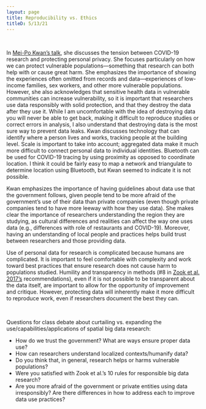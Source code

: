 ```yaml
---
layout: page
title: Reproducibility vs. Ethics
titleD: 5/13/21
---  
```


&nbsp;  

In [Mei-Po Kwan’s talk](https://www.youtube.com/watch?v=hDpa3c5ljsA), she discusses the tension between COVID-19 research and protecting personal privacy. She focuses particularly on how we can protect vulnerable populations—something that research can both help with or cause great harm. She emphasizes the importance of showing the experiences often omitted from records and data—experiences of low-income families, sex workers, and other more vulnerable populations. However, she also acknowledges that sensitive health data in vulnerable communities can increase vulnerability, so it is important that researchers use data responsibly with solid protection, and that they destroy the data after they use it. While I am uncomfortable with the idea of destroying data you will never be able to get back, making it difficult to reproduce studies or correct errors in analysis, I also understand that destroying data is the most sure way to prevent data leaks. Kwan discusses technology that can identify where a person lives and works, tracking people at the building level. Scale is important to take into account; aggregated data make it much more difficult to connect personal data to individual identities. Bluetooth can be used for COVID-19 tracing by using proximity as opposed to coordinate location. I think it could be fairly easy to map a network and triangulate to determine location using Bluetooth, but Kwan seemed to indicate it is not possible. 

Kwan emphasizes the importance of having guidelines about data use that the government follows, given people tend to be more afraid of the government’s use of their data than private companies (even though private companies tend to have more leeway with how they use data). She makes clear the importance of researchers understanding the region they are studying, as cultural differences and realities can affect the way one uses data (e.g., differences with role of restaurants and COVID-19). Moreover, having an understanding of local people and practices helps build trust between researchers and those providing data. 

Use of personal data for research is complicated because humans are complicated. It is important to feel comfortable with complexity and work toward best practices that ensure research does not cause harm to populations studied. Humility and transparency in methods (#8 in [Zook et al. 2017’s](https://journals.plos.org/ploscompbiol/article?id=10.1371/journal.pcbi.1005399) recommendations), even if it is not possible to be transparent about the data itself, are important to allow for the opportunity of improvement and critique. However, protecting data will inherently make it more difficult to reproduce work, even if researchers document the best they can.  

&nbsp;  

Questions for class debate about curtailing vs. expanding the use/capabilities/applications of spatial big data research:
- How do we trust the government? What are ways ensure proper data use?
- How can researchers understand localized contexts/humanify data?
- Do you think that, in general, research helps or harms vulnerable populations? 
- Were you satisfied with Zook et al.’s 10 rules for responsible big data research? 
- Are you more afraid of the government or private entities using data irresponsibly? Are there differences in how to address each to improve data use practices? 

